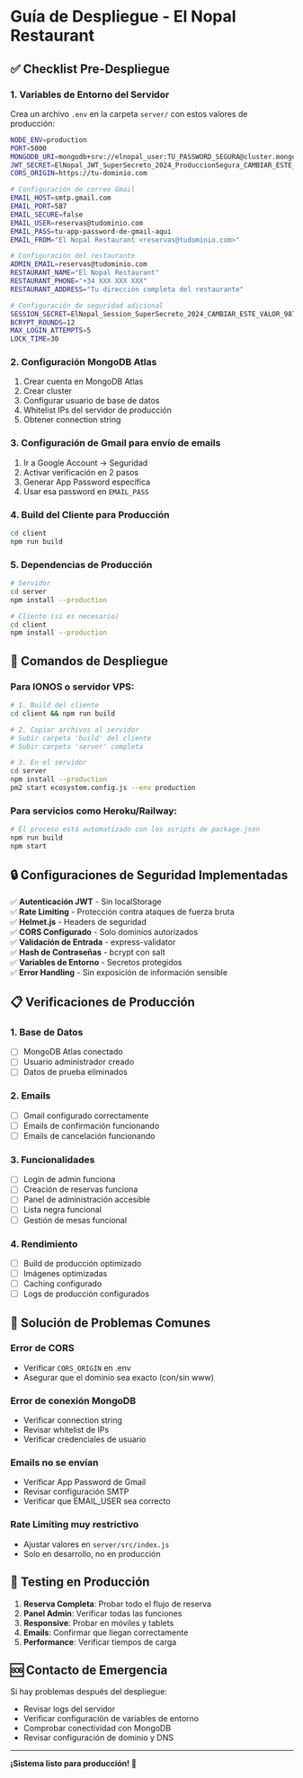 # Guía de Despliegue - El Nopal Restaurant

## ✅ Checklist Pre-Despliegue

### 1. Variables de Entorno del Servidor
Crea un archivo `.env` en la carpeta `server/` con estos valores de producción:

```bash
NODE_ENV=production
PORT=5000
MONGODB_URI=mongodb+srv://elnopal_user:TU_PASSWORD_SEGURA@cluster.mongodb.net/elnopal
JWT_SECRET=ElNopal_JWT_SuperSecreto_2024_ProduccionSegura_CAMBIAR_ESTE_VALOR_123456789
CORS_ORIGIN=https://tu-dominio.com

# Configuración de correo Gmail
EMAIL_HOST=smtp.gmail.com
EMAIL_PORT=587
EMAIL_SECURE=false
EMAIL_USER=reservas@tudominio.com
EMAIL_PASS=tu-app-password-de-gmail-aqui
EMAIL_FROM="El Nopal Restaurant <reservas@tudominio.com>"

# Configuración del restaurante
ADMIN_EMAIL=reservas@tudominio.com
RESTAURANT_NAME="El Nopal Restaurant"
RESTAURANT_PHONE="+34 XXX XXX XXX"
RESTAURANT_ADDRESS="Tu dirección completa del restaurante"

# Configuración de seguridad adicional
SESSION_SECRET=ElNopal_Session_SuperSecreto_2024_CAMBIAR_ESTE_VALOR_987654321
BCRYPT_ROUNDS=12
MAX_LOGIN_ATTEMPTS=5
LOCK_TIME=30
```

### 2. Configuración MongoDB Atlas
1. Crear cuenta en MongoDB Atlas
2. Crear cluster
3. Configurar usuario de base de datos
4. Whitelist IPs del servidor de producción
5. Obtener connection string

### 3. Configuración de Gmail para envío de emails
1. Ir a Google Account → Seguridad
2. Activar verificación en 2 pasos
3. Generar App Password específica
4. Usar esa password en `EMAIL_PASS`

### 4. Build del Cliente para Producción
```bash
cd client
npm run build
```

### 5. Dependencias de Producción
```bash
# Servidor
cd server
npm install --production

# Cliente (si es necesario)
cd client
npm install --production
```

## 🚀 Comandos de Despliegue

### Para IONOS o servidor VPS:
```bash
# 1. Build del cliente
cd client && npm run build

# 2. Copiar archivos al servidor
# Subir carpeta 'build' del cliente
# Subir carpeta 'server' completa

# 3. En el servidor
cd server
npm install --production
pm2 start ecosystem.config.js --env production
```

### Para servicios como Heroku/Railway:
```bash
# El proceso está automatizado con los scripts de package.json
npm run build
npm start
```

## 🔒 Configuraciones de Seguridad Implementadas

✅ **Autenticación JWT** - Sin localStorage  
✅ **Rate Limiting** - Protección contra ataques de fuerza bruta  
✅ **Helmet.js** - Headers de seguridad  
✅ **CORS Configurado** - Solo dominios autorizados  
✅ **Validación de Entrada** - express-validator  
✅ **Hash de Contraseñas** - bcrypt con salt  
✅ **Variables de Entorno** - Secretos protegidos  
✅ **Error Handling** - Sin exposición de información sensible  

## 📋 Verificaciones de Producción

### 1. Base de Datos
- [ ] MongoDB Atlas conectado
- [ ] Usuario administrador creado
- [ ] Datos de prueba eliminados

### 2. Emails
- [ ] Gmail configurado correctamente
- [ ] Emails de confirmación funcionando
- [ ] Emails de cancelación funcionando

### 3. Funcionalidades
- [ ] Login de admin funciona
- [ ] Creación de reservas funciona
- [ ] Panel de administración accesible
- [ ] Lista negra funcional
- [ ] Gestión de mesas funcional

### 4. Rendimiento
- [ ] Build de producción optimizado
- [ ] Imágenes optimizadas
- [ ] Caching configurado
- [ ] Logs de producción configurados

## 🔧 Solución de Problemas Comunes

### Error de CORS
- Verificar `CORS_ORIGIN` en .env
- Asegurar que el dominio sea exacto (con/sin www)

### Error de conexión MongoDB
- Verificar connection string
- Revisar whitelist de IPs
- Verificar credenciales de usuario

### Emails no se envían
- Verificar App Password de Gmail
- Revisar configuración SMTP
- Verificar que EMAIL_USER sea correcto

### Rate Limiting muy restrictivo
- Ajustar valores en `server/src/index.js`
- Solo en desarrollo, no en producción

## 📱 Testing en Producción

1. **Reserva Completa**: Probar todo el flujo de reserva
2. **Panel Admin**: Verificar todas las funciones
3. **Responsive**: Probar en móviles y tablets
4. **Emails**: Confirmar que llegan correctamente
5. **Performance**: Verificar tiempos de carga

## 🆘 Contacto de Emergencia

Si hay problemas después del despliegue:
- Revisar logs del servidor
- Verificar configuración de variables de entorno
- Comprobar conectividad con MongoDB
- Revisar configuración de dominio y DNS

---
**¡Sistema listo para producción! 🎉** 